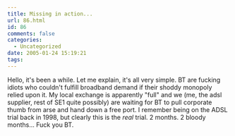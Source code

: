 ```yaml
---
title: Missing in action...
url: 86.html
id: 86
comments: false
categories:
  - Uncategorized
date: 2005-01-24 15:19:21
tags:
---
```


Hello, it's been a while. Let me explain, it's all very simple. BT are fucking idiots who couldn't fulfill broadband demand if their shoddy monopoly relied upon it. My local exchange is apparently "full" and we (me, the adsl supplier, rest of SE1 quite possibly) are waiting for BT to pull corporate thumb from arse and hand down a free port. I remember being on the ADSL trial back in 1998, but clearly this is the _real_ trial. 2 months. 2 bloody months... Fuck you BT.